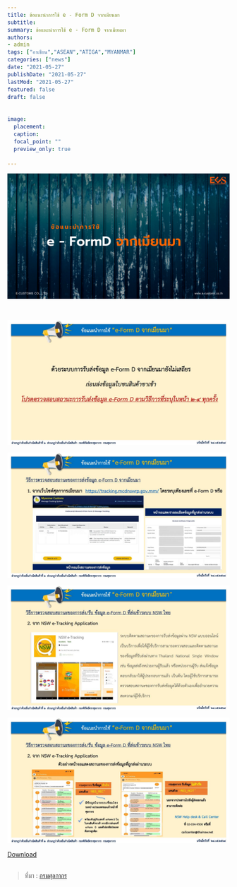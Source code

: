 ```yaml
---
title: ข้อแนะนำการใช้ e - Form D จากเมียนมา
subtitle: 
summary: ข้อแนะนำการใช้ e - Form D จากเมียนมา
authors:
- admin
tags: ["อาเซียน","ASEAN","ATIGA","MYANMAR"]
categories: ["news"]
date: "2021-05-27"
publishDate: "2021-05-27"
lastMod: "2021-05-27"
featured: false
draft: false


image:
  placement: 
  caption: 
  focal_point: ""
  preview_only: true

---
```


![](featured.png)


<br>

![](./img/docsjpg_Page1.jpg)

![](./img/docsjpg_Page2.jpg)

![](./img/docsjpg_Page3.jpg)

![](./img/docsjpg_Page4.jpg)



<div class="article-tags">
<a class="badge badge-danger" href="./docs.pdf" target="_blank" id="download_files_new">Download</a> 
</div>
<br>


> ที่มา : [กรมศุลกากร](https://www.customs.go.th/cont_strc_simple_with_date.php?current_id=14232932404e505f47464b4b464b4a)